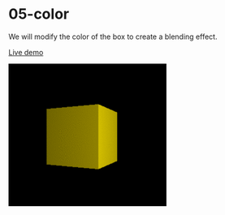 05-color
======
We will modify the color of the box to create a blending effect.

[Live demo](https://juniorrojas.github.io/intro-3d-web/05-color)

![box-color](readme-media/color-blend.gif)
